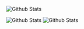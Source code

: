 ![Github Stats](https://github-readme-stats.vercel.app/api?username=MusiurAlam&bg_color=30,e96443,904e95&title_color=fff&text_color=fff)


![Github Stats](https://raw.githubusercontent.com/musiur/github-stats-transparent/output/generated/overview.svg)
![Github Stats](https://raw.githubusercontent.com/musiur/github-stats-transparent/output/generated/languages.svg)
